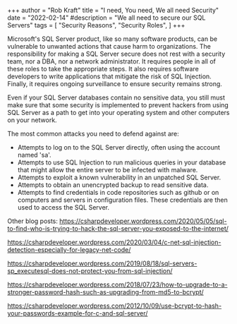+++
author = "Rob Kraft"
title = "I need, You need, We all need Security"
date = "2022-02-14"
#description = "We all need to secure our SQL Servers"
tags = [
    "Security Reasons",
    "Security Roles",
]
+++

Microsoft's SQL Server product, like so many software products, can be vulnerable to unwanted actions that cause harm to organizations. <!--more--> The responsibility for making a SQL Server secure does not rest with a security team, nor a DBA, nor a network administrator.  It requires people in all of these roles to take the appropriate steps.  It also requires software developers to write applications that mitigate the risk of SQL Injection.  Finally, it requires ongoing surveillance to ensure security remains strong.

Even if your SQL Server databases contain no sensitive data, you still must make sure that some security is implemented to prevent hackers from using SQL Server as a path to get into your operating system and other computers on your network.

The most common attacks you need to defend against are:

* Attempts to log on to the SQL Server directly, often using the account named 'sa'.
* Attempts to use SQL Injection to run malicious queries in your database that might allow the entire server to be infected with malware.
* Attempts to exploit a known vulnerability in an unpatched SQL Server.
* Attempts to obtain an unencrypted backup to read sensitive data.
* Attempts to find credentials in code repositories such as github or on computers and servers in configuration files.  These credentials are then used to access the SQL Server.


Other blog posts:
https://csharpdeveloper.wordpress.com/2020/05/05/sql-to-find-who-is-trying-to-hack-the-sql-server-you-exposed-to-the-internet/

https://csharpdeveloper.wordpress.com/2020/03/04/c-net-sql-injection-detection-especially-for-legacy-net-code/

https://csharpdeveloper.wordpress.com/2019/08/18/sql-servers-sp_executesql-does-not-protect-you-from-sql-injection/

https://csharpdeveloper.wordpress.com/2018/07/23/how-to-upgrade-to-a-stronger-password-hash-such-as-upgrading-from-md5-to-bcrypt/

https://csharpdeveloper.wordpress.com/2012/10/09/use-bcrypt-to-hash-your-passwords-example-for-c-and-sql-server/
